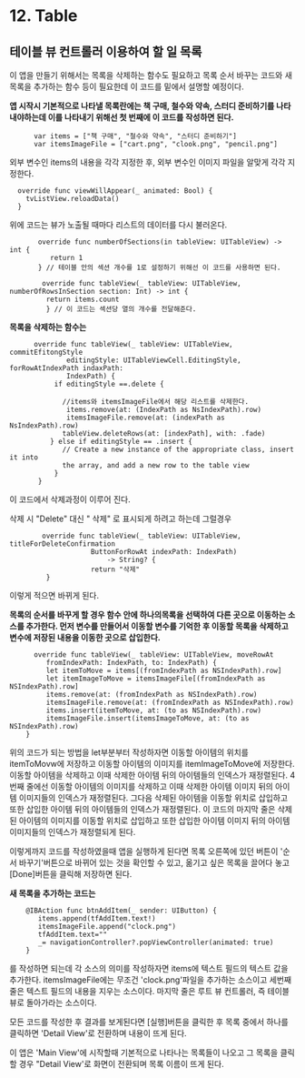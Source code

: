# 12. Table
## 테이블 뷰 컨트롤러 이용하여 할 일 목록 


이 앱을 만들기 위해서는 목록을 삭제하는 함수도 필요하고 목록 순서 바꾸는 코드와 새 목록을 추가하는 함수 등이 필요한데 이 코드를 밑에서 설명할 예정이다.

**앱 시작시 기본적으로 나타낼 목록란에는 책 구매, 철수와 약속, 스터디 준비하기를 나타내야하는데 이를 나타내기 위해선 첫 번째에 이 코드를 작성하면 된다.**
```
      var items = ["책 구매", "철수와 약속", "스터디 준비하기"]
      var itemsImageFile = ["cart.png", "clook.png", "pencil.png"]
```
외부 변수인 items의 내용을 각각 지정한 후, 외부 변수인 이미지 파일을 알맞게 각각 지정한다.

      override func viewWillAppear(_ animated: Bool) {
        tvListView.reloadData()
      }
위에 코드는 뷰가 노출될 때마다 리스트의 데이터를 다시 불러온다.
  
```
       override func numberOfSections(in tableView: UITableView) -> int {
          return 1
       } // 테이블 안의 섹션 개수를 1로 설정하기 위해선 이 코드를 사용하면 된다.
    
        override func tableView(_ tableView: UITableView, numberOfRowsInSection section: Int) -> int {
         return items.count
         } // 이 코드는 섹션당 열의 개수를 전달해준다.
```
 
  **목록을 삭제하는 함수는**
```
      override func tableView(_ tableView: UITableView, commitEfitongStyle
              editingStyle: UITableViewCell.EditingStyle, forRowAtIndexPath indaxPath:
              IndexPath) {
           if editingStyle ==.delete {
      
             //items와 itemsImageFile에서 해당 리스트를 삭제한다.
              items.remove(at: (IndexPath as NsIndexPath).row)
              itemsImageFile.remove(at: (indexPath as NsIndexPath).row)
             tableView.deleteRows(at: [indexPath], with: .fade)
          } else if editingStyle == .insert {
             // Create a new instance of the appropriate class, insert it into
             the array, and add a new row to the table view
           }
       }
```       
이 코드에서 삭제과정이 이루어 진다.
   
삭제 시 "Delete" 대신 " 삭제" 로 표시되게 하려고 하는데 그럴경우
```
        override func tableView(_ tableView: UITableView, titleForDeleteConfirmation
                    ButtonForRowAt indexPath: IndexPath)
                        -> String? {
                    return "삭제"
         }
```
이렇게 적으면 바뀌게 된다.
   
**목록의 순서를 바꾸게 할 경우 함수 안에 하나의목록을 선택하여 다른 곳으로 이동하는 소스를 추가한다. 먼저 변수를 만들어서 이동할 변수를 기억한 후 이동할 목록을 삭제하고 변수에 저장된 내용을 이동한 곳으로 삽입한다.**
```
      override func tableView(_ tableView: UITableView, moveRowAt
         fromIndexPath: IndexPath, to: IndexPath) {
         let itemToMove = items[(fromIndexPath as NSIndexPath).row]
         let itemImageToMove = itemsImageFile[(fromIndexPath as NSIndexPath).row]
         items.remove(at: (fromIndexPath as NSIndexPath).row)
         itemsImageFile.remove(at: (fromIndexPath as NSIndexPath).row)
         items.insert(itemToMove, at: (to as NSIndexPath).row)
         itemsImageFile.insert(itemsImageToMove, at: (to as NSIndexPath).row)
    }
```
 위의 코드가 되는 방법을 let부분부터 작성하자면 이동할 아이템의 위치를 itemToMovw에 저장하고 이동할 아이템의 이미지를 itemImageToMove에 저장한다. 이동할 아이템을 삭제하고 이때 삭제한 아이템 뒤의 아이템들의 인덱스가 재정렬된다. 4번째 줄에선 이동할 아이템의 이미지를 삭제하고 이때 삭제한 아이템 이미지 뒤의 아이템 이미지들의 인덱스가 재정렬된다. 그다음 삭제된 아이템을 이동할 위치로 삽입하고 또한 삽입한 아이템 뒤의 아이템들의 인덱스가 재정렬된다. 이 코드의 마지막 줄은 삭제된 아이템의 이미지를 이동할 위치로 삽입하고 또한 삽입한 아이템 이미지 뒤의 아이템 이미지들의 인덱스가 재정렬되게 된다.
 
 이렇게까지 코드를 작성하였을때 앱을 실행하게 된다면 목록 오른쪽에 있던 버튼이 '순서 바꾸기'버튼으로 바뀌어 있는 것을 확인할 수 있고, 옮기고 싶은 목록을 끌어다 놓고 [Done]버튼을 클릭해 저장하면 된다.
 
**새 목록을 추가하는 코드는**
```
    @IBAction func btnAddItem(_ sender: UIButton) {
       items.append(tfAddItem.text!)
       itemsImageFile.append("clock.png")
       tfAddItem.text=""
       _= navigationController?.popViewController(animated: true)
    }
```
 를 작성하면 되는데 각 소스의 의미를 작성하자면 items에 텍스트 필드의 텍스트 값을 추가한다. itemsImageFile에는 무조건 'clock.png'파일을 추가하는 소스이고 세번째 줄은  텍스트 필드의 내용을 지우는 소스이다. 마지막 줄은 루트 뷰 컨트롤러, 즉 테이블 뷰로 돌아가라는 소스이다.
 
 모든 코드를 작성한 후 결과를 보게된다면 [실행]버튼을 클릭한 후 목록 중에서 하나를 클릭하면 'Detail View'로 전환하며 내용이 뜨게 된다.
 
 이 앱은 'Main View'에 시작할때 기본적으로 나타나는 목록들이 나오고 그 목록을 클릭할 경우 "Detail View'로 화면이 전환되며 목록 이름이 뜨게 된다.
    
  
  
